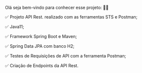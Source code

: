 Olá seja bem-vindo para conhecer esse projeto:
🙂👏

✅ Projeto API Rest. realizado com as ferramentas STS e Postman;

✅ Java11;

✅ Framework Spring Boot e Maven;

✅ Spring Data JPA com banco H2;

✅ Testes de Requisições de API com a ferramenta Postman;

✅ Criação de Endpoints da API Rest.

